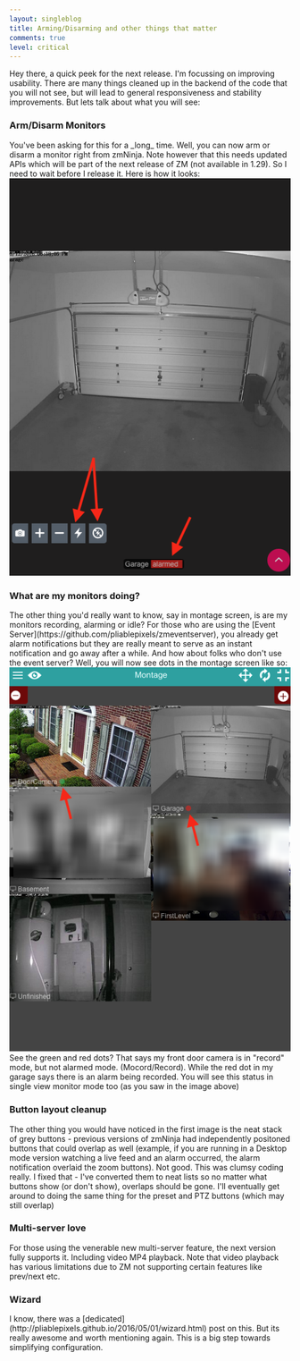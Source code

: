 ```yaml
---
layout: singleblog
title: Arming/Disarming and other things that matter
comments: true
level: critical
---
```

Hey there, a quick peek for the next release. 
I'm focussing on improving usability. There are many things cleaned up in the backend of the code that you will not see, but will lead to general responsiveness and stability improvements. But lets talk about what you will see:

<h3>Arm/Disarm Monitors</h3>
You've been asking for this for a _long_ time. Well, you can now arm or disarm a monitor right from zmNinja. Note however that this needs updated APIs which will be part of the next release of ZM (not available in 1.29). So I need to wait before I release it. Here is how it looks:

<img class="img-responsive" src = "/public/images/arm.png">

<h3>What are my monitors doing?</h3>
The other thing you'd really want to know, say in montage screen, is are my monitors recording, alarming or idle?
For those who are using the [Event Server](https://github.com/pliablepixels/zmeventserver), you already get alarm notifications but they are really meant to serve as an instant notification and go away after a while. And how about folks who don't use the event server? Well, you will now see dots in the montage screen like so:


<img class="img-responsive" src = "/public/images/arm_status.png">
See the green and red dots? That says my front door camera is in "record" mode, but not alarmed mode. (Mocord/Record). While the red dot in my garage says there is an alarm being recorded. You will see this status in single view monitor mode too (as you saw in the image above)

<h3>Button layout cleanup</h3>
The other thing you would have noticed in the first image is the neat stack of grey buttons - previous versions of zmNinja had independently positoned buttons that could overlap as well (example, if you are running in a Desktop mode version watching a live feed and an alarm occurred, the alarm notification overlaid the zoom buttons). Not good. This was clumsy coding really. I fixed that - I've converted them to neat lists so no matter what buttons show (or don't show), overlaps should be gone. I'll eventually get around to doing the same thing for the preset and PTZ buttons (which may still overlap)


<h3>Multi-server love</h3>
For those using the venerable new multi-server feature, the next version fully supports it. Including video MP4 playback. Note that video playback has various limitations due to ZM not supporting certain features like prev/next etc.

<h3>Wizard</h3>
I know, there was a [dedicated](http://pliablepixels.github.io/2016/05/01/wizard.html) post on this. But its really awesome and worth mentioning again. This is a big step towards simplifying configuration.




